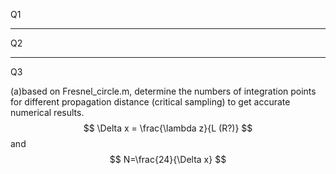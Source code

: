 Q1

-------------------
Q2



-------------------
Q3

(a)based on Fresnel_circle.m, determine the numbers of integration points for different propagation distance (critical sampling) to get accurate numerical results. 
$$
\Delta x = \frac{\lambda z}{L (R?)}
$$
and 
$$
N=\frac{24}{\Delta x}
$$





